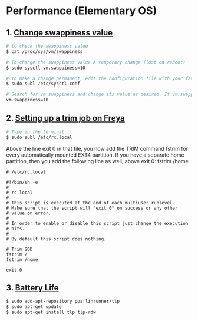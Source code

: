 # Performance (Elementary OS)

## 1. [Change swappiness value](http://askubuntu.com/questions/157793/why-is-swap-being-used-even-though-i-have-plenty-of-free-ram)

```sh
# to check the swappiness value
$ cat /proc/sys/vm/swappiness

# To change the swappiness value A temporary change (lost on reboot) 
$ sudo sysctl vm.swappiness=10

# To make a change permanent, edit the configuration file with your favorite editor:
$ sudo subl /etc/sysctl.conf

# Search for vm.swappiness and change its value as desired. If vm.swappiness does not exist, add it to the end of the file like so:
vm.swappiness=10
```

## 2. [Setting up a trim job on Freya](http://elementaryos.stackexchange.com/questions/1199/how-do-i-optimize-my-ssd-with-trim-in-freya)

```sh
# Type in the terminal: 
$ sudo subl /etc/rc.local
```

Above the line exit 0 in that file, you now add the TRIM command fstrim for every automatically mounted EXT4 partition.
If you have a separate home partition, then you add the following line as well, above exit 0: fstrim /home

```
# /etc/rc.local

#!/bin/sh -e
#
# rc.local
#
# This script is executed at the end of each multiuser runlevel.
# Make sure that the script will "exit 0" on success or any other
# value on error.
#
# In order to enable or disable this script just change the execution
# bits.
#
# By default this script does nothing.

# Trim SDD
fstrim /
fstrim /home

exit 0
```

## 3. [Battery Life](http://linrunner.de/en/tlp/docs/tlp-linux-advanced-power-management.html)

```sh
$ sudo add-apt-repository ppa:linrunner/tlp
$ sudo apt-get update
$ sudo apt-get install tlp tlp-rdw
```
